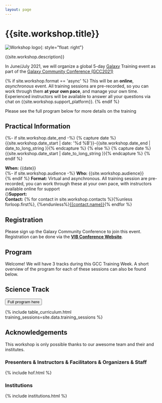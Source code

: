 ```yaml
---
layout: page
---
```


# {{site.workshop.title}}

![Workshop logo]({{site.workshop.logo}}){: style="float: right"}

{{site.workshop.description}}

In June/July 2021, we will organize a global 5-day [Galaxy](https://galaxyproject.org) Training event as part of the [Galaxy Community Conference (GCC2021)](https://www.vibconferences.be/events/gcc2021-virtual-edition)

{% if site.workshop.format == 'async' %}
This will be an **online**, *asynchronous* event. All training sessions are pre-recorded, so you can work through them **at your own pace**, and manage your own time. Experienced instructors will be available to answer all your questions via chat on {{site.workshop.support_platform}}.
{% endif %}

Please see the full program below for more details on the training


## Practical Information

{%- if site.workshop.date_end -%}
{% capture date %}{{site.workshop.date_start | date: '%d %B'}}-{{site.workshop.date_end | date_to_long_string }}{% endcapture %}
{% else %}
{% capture date %}{{site.workshop.date_start | date_to_long_string }}{% endcapture %}
{% endif %}

**When:** {{date}}  <br>
{%- if site.workshop.audience -%}
**Who:** {{site.workshop.audience}} <br>
{% endif %}
**Format:** Virtual and asynchronous. All training session are pre-recorded, you can work through these at your own pace, with instructors available online for support <br>
{}**Support:** <br>
**Contact:** {% for contact in site.workshop.contacts %}{%unless forloop.first%}, {%endunless%}[{{contact.name}}](mailto:{{contact.email}}){% endfor %}


## Registration

Please sign up the Galaxy Community Conference to join this event. Registration can be done via the  **[VIB Conference Website]({{site.registration_form}})**.


## Program

Welcome! We will have 3 tracks during this GCC Training Week. A short overview of the program for each of these sessions can also be found below.


## Science Track

<a href="{% link program.md %}"><button type="button" class="btn btn-success btn-info">Full program here</button></a>


{% include table_curriculum.html training_sessions=site.data.training_sessions %}


## Acknowledgements

This workshop is only possible thanks to our awesome team and their and institutes.

### Presenters & Instructors & Facilitators & Organizers & Staff

{% include hof.html %}

### Institutions

{% include institutions.html %}
